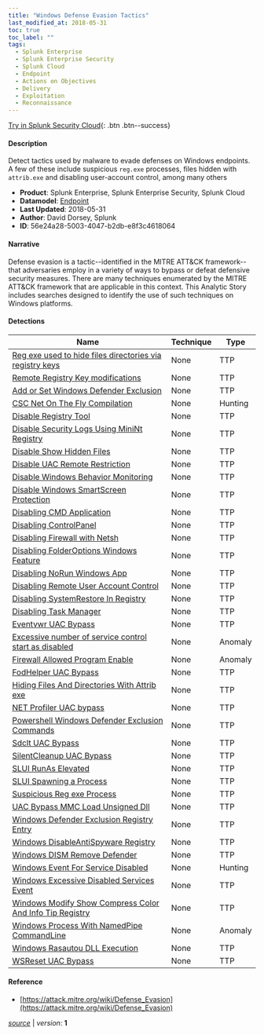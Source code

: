 ```yaml
---
title: "Windows Defense Evasion Tactics"
last_modified_at: 2018-05-31
toc: true
toc_label: ""
tags:
  - Splunk Enterprise
  - Splunk Enterprise Security
  - Splunk Cloud
  - Endpoint
  - Actions on Objectives
  - Delivery
  - Exploitation
  - Reconnaissance
---
```


[Try in Splunk Security Cloud](https://www.splunk.com/en_us/cyber-security.html){: .btn .btn--success}

#### Description

Detect tactics used by malware to evade defenses on Windows endpoints. A few of these include suspicious `reg.exe` processes, files hidden with `attrib.exe` and disabling user-account control, among many others 

- **Product**: Splunk Enterprise, Splunk Enterprise Security, Splunk Cloud
- **Datamodel**: [Endpoint](https://docs.splunk.com/Documentation/CIM/latest/User/Endpoint)
- **Last Updated**: 2018-05-31
- **Author**: David Dorsey, Splunk
- **ID**: 56e24a28-5003-4047-b2db-e8f3c4618064

#### Narrative

Defense evasion is a tactic--identified in the MITRE ATT&CK framework--that adversaries employ in a variety of ways to bypass or defeat defensive security measures. There are many techniques enumerated by the MITRE ATT&CK framework that are applicable in this context. This Analytic Story includes searches designed to identify the use of such techniques on Windows platforms.

#### Detections

| Name        | Technique   | Type         |
| ----------- | ----------- |--------------|
| [Reg exe used to hide files directories via registry keys](/deprecated/reg_exe_used_to_hide_files_directories_via_registry_keys/) | None| TTP |
| [Remote Registry Key modifications](/deprecated/remote_registry_key_modifications/) | None| TTP |
| [Add or Set Windows Defender Exclusion](/endpoint/add_or_set_windows_defender_exclusion/) | None| TTP |
| [CSC Net On The Fly Compilation](/endpoint/csc_net_on_the_fly_compilation/) | None| Hunting |
| [Disable Registry Tool](/endpoint/disable_registry_tool/) | None| TTP |
| [Disable Security Logs Using MiniNt Registry](/endpoint/disable_security_logs_using_minint_registry/) | None| TTP |
| [Disable Show Hidden Files](/endpoint/disable_show_hidden_files/) | None| TTP |
| [Disable UAC Remote Restriction](/endpoint/disable_uac_remote_restriction/) | None| TTP |
| [Disable Windows Behavior Monitoring](/endpoint/disable_windows_behavior_monitoring/) | None| TTP |
| [Disable Windows SmartScreen Protection](/endpoint/disable_windows_smartscreen_protection/) | None| TTP |
| [Disabling CMD Application](/endpoint/disabling_cmd_application/) | None| TTP |
| [Disabling ControlPanel](/endpoint/disabling_controlpanel/) | None| TTP |
| [Disabling Firewall with Netsh](/endpoint/disabling_firewall_with_netsh/) | None| TTP |
| [Disabling FolderOptions Windows Feature](/endpoint/disabling_folderoptions_windows_feature/) | None| TTP |
| [Disabling NoRun Windows App](/endpoint/disabling_norun_windows_app/) | None| TTP |
| [Disabling Remote User Account Control](/endpoint/disabling_remote_user_account_control/) | None| TTP |
| [Disabling SystemRestore In Registry](/endpoint/disabling_systemrestore_in_registry/) | None| TTP |
| [Disabling Task Manager](/endpoint/disabling_task_manager/) | None| TTP |
| [Eventvwr UAC Bypass](/endpoint/eventvwr_uac_bypass/) | None| TTP |
| [Excessive number of service control start as disabled](/endpoint/excessive_number_of_service_control_start_as_disabled/) | None| Anomaly |
| [Firewall Allowed Program Enable](/endpoint/firewall_allowed_program_enable/) | None| Anomaly |
| [FodHelper UAC Bypass](/endpoint/fodhelper_uac_bypass/) | None| TTP |
| [Hiding Files And Directories With Attrib exe](/endpoint/hiding_files_and_directories_with_attrib_exe/) | None| TTP |
| [NET Profiler UAC bypass](/endpoint/net_profiler_uac_bypass/) | None| TTP |
| [Powershell Windows Defender Exclusion Commands](/endpoint/powershell_windows_defender_exclusion_commands/) | None| TTP |
| [Sdclt UAC Bypass](/endpoint/sdclt_uac_bypass/) | None| TTP |
| [SilentCleanup UAC Bypass](/endpoint/silentcleanup_uac_bypass/) | None| TTP |
| [SLUI RunAs Elevated](/endpoint/slui_runas_elevated/) | None| TTP |
| [SLUI Spawning a Process](/endpoint/slui_spawning_a_process/) | None| TTP |
| [Suspicious Reg exe Process](/endpoint/suspicious_reg_exe_process/) | None| TTP |
| [UAC Bypass MMC Load Unsigned Dll](/endpoint/uac_bypass_mmc_load_unsigned_dll/) | None| TTP |
| [Windows Defender Exclusion Registry Entry](/endpoint/windows_defender_exclusion_registry_entry/) | None| TTP |
| [Windows DisableAntiSpyware Registry](/endpoint/windows_disableantispyware_registry/) | None| TTP |
| [Windows DISM Remove Defender](/endpoint/windows_dism_remove_defender/) | None| TTP |
| [Windows Event For Service Disabled](/endpoint/windows_event_for_service_disabled/) | None| Hunting |
| [Windows Excessive Disabled Services Event](/endpoint/windows_excessive_disabled_services_event/) | None| TTP |
| [Windows Modify Show Compress Color And Info Tip Registry](/endpoint/windows_modify_show_compress_color_and_info_tip_registry/) | None| TTP |
| [Windows Process With NamedPipe CommandLine](/endpoint/windows_process_with_namedpipe_commandline/) | None| Anomaly |
| [Windows Rasautou DLL Execution](/endpoint/windows_rasautou_dll_execution/) | None| TTP |
| [WSReset UAC Bypass](/endpoint/wsreset_uac_bypass/) | None| TTP |

#### Reference

* [https://attack.mitre.org/wiki/Defense_Evasion](https://attack.mitre.org/wiki/Defense_Evasion)



[*source*](https://github.com/splunk/security_content/tree/develop/stories/windows_defense_evasion_tactics.yml) \| *version*: **1**